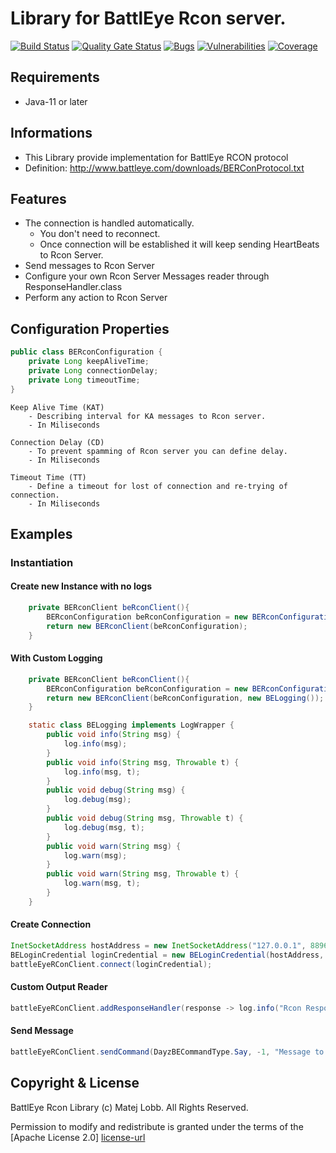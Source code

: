 # Library for BattlEye Rcon server.

[![Build Status](https://travis-ci.org/mlobb/java-be-rcon.svg?branch=master)](https://travis-ci.org/mlobb/java-be-rcon)
[![Quality Gate Status](https://sonarcloud.io/api/project_badges/measure?project=mlobb_java-be-rcon&metric=alert_status)](https://sonarcloud.io/dashboard?id=mlobb_java-be-rcon)
[![Bugs](https://sonarcloud.io/api/project_badges/measure?project=mlobb_java-be-rcon&metric=bugs)](https://sonarcloud.io/dashboard?id=mlobb_java-be-rcon)
[![Vulnerabilities](https://sonarcloud.io/api/project_badges/measure?project=mlobb_java-be-rcon&metric=vulnerabilities)](https://sonarcloud.io/dashboard?id=mlobb_java-be-rcon)
[![Coverage](https://sonarcloud.io/api/project_badges/measure?project=mlobb_java-be-rcon&metric=coverage)](https://sonarcloud.io/dashboard?id=mlobb_java-be-rcon)

## Requirements
* Java-11 or later

## Informations
* This Library provide implementation for BattlEye RCON protocol
* Definition: http://www.battleye.com/downloads/BERConProtocol.txt

## Features
* The connection is handled automatically.
    * You don't need to reconnect. 
    * Once connection will be established it will keep sending HeartBeats to Rcon Server.
* Send messages to Rcon Server
* Configure your own Rcon Server Messages reader through ResponseHandler.class
* Perform any action to Rcon Server

## Configuration Properties
```java
public class BERconConfiguration {
    private Long keepAliveTime;
    private Long connectionDelay;
    private Long timeoutTime;
}
```
```
Keep Alive Time (KAT) 
    - Describing interval for KA messages to Rcon server.
    - In Miliseconds

Connection Delay (CD)
    - To prevent spamming of Rcon server you can define delay.
    - In Miliseconds

Timeout Time (TT)
    - Define a timeout for lost of connection and re-trying of connection.
    - In Miliseconds
```

## Examples
### Instantiation
#### Create new Instance with no logs
```java
    private BERconClient beRconClient(){
        BERconConfiguration beRconConfiguration = new BERconConfiguration();
        return new BERconClient(beRconConfiguration);
    }
```
#### With Custom Logging
```java
    private BERconClient beRconClient(){
        BERconConfiguration beRconConfiguration = new BERconConfiguration();
        return new BERconClient(beRconConfiguration, new BELogging());
    }

    static class BELogging implements LogWrapper {
        public void info(String msg) {
            log.info(msg);
        }
        public void info(String msg, Throwable t) {
            log.info(msg, t);
        }
        public void debug(String msg) {
            log.debug(msg);
        }
        public void debug(String msg, Throwable t) {
            log.debug(msg, t);
        }
        public void warn(String msg) {
            log.warn(msg);
        }
        public void warn(String msg, Throwable t) {
            log.warn(msg, t);
        }
    }
```
#### Create Connection
```java
InetSocketAddress hostAddress = new InetSocketAddress("127.0.0.1", 8896);                
BELoginCredential loginCredential = new BELoginCredential(hostAddress, "password");
battleEyeRConClient.connect(loginCredential);
```

#### Custom Output Reader
```java
battleEyeRConClient.addResponseHandler(response -> log.info("Rcon Response: {}", response));
```

#### Send Message
```java
battleEyeRConClient.sendCommand(DayzBECommandType.Say, -1, "Message to all players !");
```

## Copyright & License
BattlEye Rcon Library (c) Matej Lobb. All Rights Reserved.

Permission to modify and redistribute is granted under the terms of the 
[Apache License 2.0] [license-url]

  [license-url]: https://github.com/DependencyTrack/dependency-track/blob/master/LICENSE.txt
